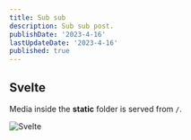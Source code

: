 ```yaml
---
title: Sub sub
description: Sub sub post.
publishDate: '2023-4-16'
lastUpdateDate: '2023-4-16'
published: true
---
```


## Svelte

Media inside the **static** folder is served from `/`.

![Svelte](/favicon/apple-icon-76x76.png)
